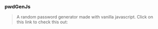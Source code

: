 ### pwdGenJs

> A random password generator made with vanilla javascript.
> Click on this link to check this out: 